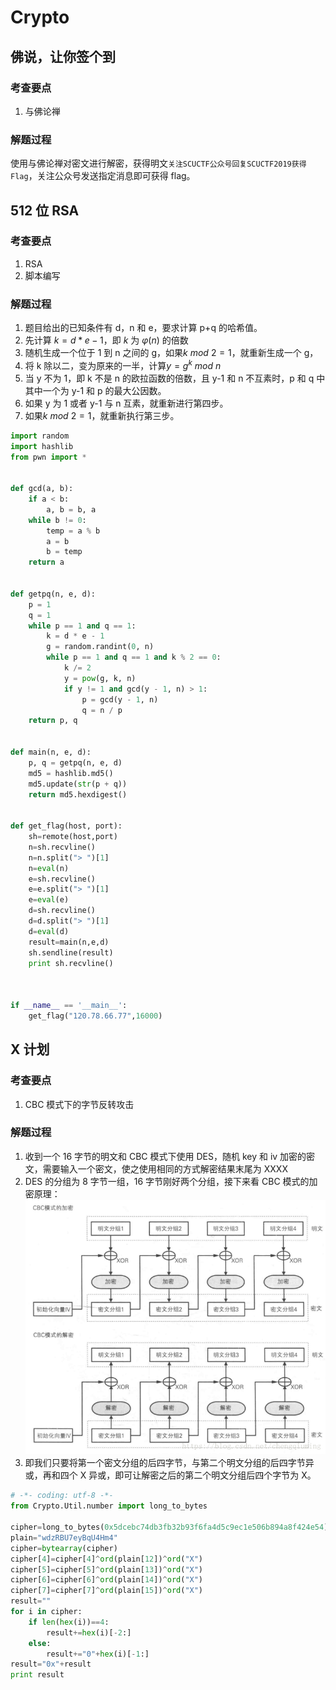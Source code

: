 # Crypto

## 佛说，让你签个到

### 考查要点

1. 与佛论禅

### 解题过程

使用与佛论禅对密文进行解密，获得明文`关注SCUCTF公众号回复SCUCTF2019获得Flag`，关注公众号发送指定消息即可获得 flag。

## 512 位 RSA

### 考查要点

1. RSA
2. 脚本编写

### 解题过程

1. 题目给出的已知条件有 d，n 和 e，要求计算 p+q 的哈希值。
2. 先计算 $k=d*e-1$，即 $k$ 为 $\varphi(n)$ 的倍数
3. 随机生成一个位于 1 到 n 之间的 g，如果$k\ mod\ 2=1$，就重新生成一个 g，
4. 将 k 除以二，变为原来的一半，计算$y=g^k\ mod\ n$
5. 当 y 不为 1，即 k 不是 n 的欧拉函数的倍数，且 y-1 和 n 不互素时，p 和 q 中其中一个为 y-1 和 p 的最大公因数。
6. 如果 y 为 1 或者 y-1 与 n 互素，就重新进行第四步。
7. 如果$k\ mod\ 2=1$，就重新执行第三步。

```python
import random
import hashlib
from pwn import *


def gcd(a, b):
    if a < b:
        a, b = b, a
    while b != 0:
        temp = a % b
        a = b
        b = temp
    return a


def getpq(n, e, d):
    p = 1
    q = 1
    while p == 1 and q == 1:
        k = d * e - 1
        g = random.randint(0, n)
        while p == 1 and q == 1 and k % 2 == 0:
            k /= 2
            y = pow(g, k, n)
            if y != 1 and gcd(y - 1, n) > 1:
                p = gcd(y - 1, n)
                q = n / p
    return p, q


def main(n, e, d):
    p, q = getpq(n, e, d)
    md5 = hashlib.md5()
    md5.update(str(p + q))
    return md5.hexdigest()


def get_flag(host, port):
    sh=remote(host,port)
    n=sh.recvline()
    n=n.split("> ")[1]
    n=eval(n)
    e=sh.recvline()
    e=e.split("> ")[1]
    e=eval(e)
    d=sh.recvline()
    d=d.split("> ")[1]
    d=eval(d)
    result=main(n,e,d)
    sh.sendline(result)
    print sh.recvline()



if __name__ == '__main__':
    get_flag("120.78.66.77",16000)
```

## X 计划

### 考查要点

1. CBC 模式下的字节反转攻击

### 解题过程

1. 收到一个 16 字节的明文和 CBC 模式下使用 DES，随机 key 和 iv 加密的密文，需要输入一个密文，使之使用相同的方式解密结果末尾为 XXXX
2. DES 的分组为 8 字节一组，16 字节刚好两个分组，接下来看 CBC 模式的加密原理：
   ![CBC模式](img/DES_1.png)
3. 即我们只要将第一个密文分组的后四字节，与第二个明文分组的后四字节异或，再和四个 X 异或，即可让解密之后的第二个明文分组后四个字节为 X。

```python
# -*- coding: utf-8 -*-
from Crypto.Util.number import long_to_bytes

cipher=long_to_bytes(0x5dcebc74db3fb32b93f6fa4d5c9ec1e506b894a8f424e54)
plain="wdzRBU7eyBqU4Hm4"
cipher=bytearray(cipher)
cipher[4]=cipher[4]^ord(plain[12])^ord("X")
cipher[5]=cipher[5]^ord(plain[13])^ord("X")
cipher[6]=cipher[6]^ord(plain[14])^ord("X")
cipher[7]=cipher[7]^ord(plain[15])^ord("X")
result=""
for i in cipher:
    if len(hex(i))==4:
        result+=hex(i)[-2:]
    else:
        result+="0"+hex(i)[-1:]
result="0x"+result
print result
```
